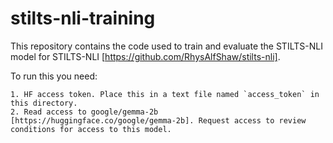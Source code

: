 # stilts-nli-training

This repository contains the code used to train and evaluate the STILTS-NLI model for STILTS-NLI [https://github.com/RhysAlfShaw/stilts-nli].

To run this you need:

    1. HF access token. Place this in a text file named `access_token` in this directory.
    2. Read access to google/gemma-2b [https://huggingface.co/google/gemma-2b]. Request access to review conditions for access to this model.

